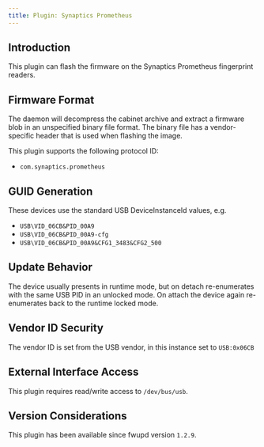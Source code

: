 ```yaml
---
title: Plugin: Synaptics Prometheus
---
```


## Introduction

This plugin can flash the firmware on the Synaptics Prometheus fingerprint readers.

## Firmware Format

The daemon will decompress the cabinet archive and extract a firmware blob in
an unspecified binary file format. The binary file has a vendor-specific header
that is used when flashing the image.

This plugin supports the following protocol ID:

* `com.synaptics.prometheus`

## GUID Generation

These devices use the standard USB DeviceInstanceId values, e.g.

* `USB\VID_06CB&PID_00A9`
* `USB\VID_06CB&PID_00A9-cfg`
* `USB\VID_06CB&PID_00A9&CFG1_3483&CFG2_500`

## Update Behavior

The device usually presents in runtime mode, but on detach re-enumerates with
the same USB PID in an unlocked mode. On attach the device again re-enumerates
back to the runtime locked mode.

## Vendor ID Security

The vendor ID is set from the USB vendor, in this instance set to `USB:0x06CB`

## External Interface Access

This plugin requires read/write access to `/dev/bus/usb`.

## Version Considerations

This plugin has been available since fwupd version `1.2.9`.
